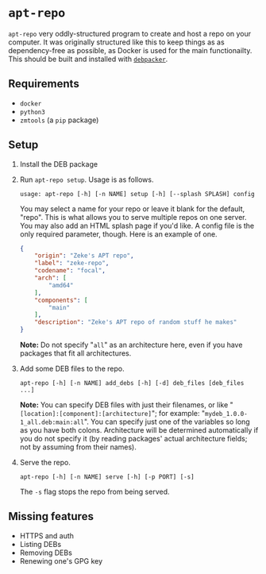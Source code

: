 # `apt-repo`

`apt-repo` very oddly-structured program to create and host a repo on your computer. It was originally structured like this to keep things as as dependency-free as possible, as Docker is used for the main functionailty. This should be built and installed with [`debpacker`](https://github.com/zmarffy/debpacker).

## Requirements

- `docker`
- `python3`
- `zmtools` (a `pip` package)

## Setup

1. Install the DEB package
2. Run `apt-repo setup`. Usage is as follows.

    ```text
    usage: apt-repo [-h] [-n NAME] setup [-h] [--splash SPLASH] config
    ```

    You may select a name for your repo or leave it blank for the default, "repo". This is what allows you to serve multiple repos on one server. You may also add an HTML splash page if you'd like. A config file is the only required parameter, though. Here is an example of one.

    ```json
    {
        "origin": "Zeke's APT repo",
        "label": "zeke-repo",
        "codename": "focal",
        "arch": [
            "amd64"
        ],
        "components": [
            "main"
        ],
        "description": "Zeke's APT repo of random stuff he makes"
    }
    ```

    **Note:** Do not specify "`all`" as an architecture here, even if you have packages that fit all architectures.

3. Add some DEB files to the repo.

    ```text
    apt-repo [-h] [-n NAME] add_debs [-h] [-d] deb_files [deb_files ...]
    ```

    **Note:** You can specify DEB files with just their filenames, or like "`[location]:[component]:[architecture]`"; for example: "`mydeb_1.0.0-1_all.deb:main:all`". You can specify just one of the variables so long as you have both colons. Architecture will be determined automatically if you do not specify it (by reading packages' actual architecture fields; not by assuming from their names).

4. Serve the repo.

    ```text
    apt-repo [-h] [-n NAME] serve [-h] [-p PORT] [-s]
    ```

    The `-s` flag stops the repo from being served.

## Missing features

- HTTPS and auth
- Listing DEBs
- Removing DEBs
- Renewing one's GPG key